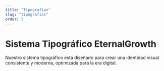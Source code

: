 ```yaml
---
title: "Tipografías"
slug: "tipografias"
order: 3
---
```


# Sistema Tipográfico EternalGrowth

Nuestro sistema tipográfico está diseñado para crear una identidad visual consistente y moderna, optimizada para la era digital.
